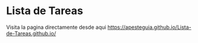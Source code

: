 # Lista de Tareas 
Visita la pagina directamente desde aqui https://apesteguia.github.io/Lista-de-Tareas.github.io/
